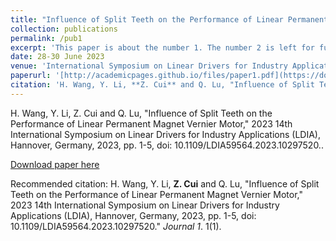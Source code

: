 ```yaml
---
title: "Influence of Split Teeth on the Performance of Linear Permanent Magnet Vernier Motor"
collection: publications
permalink: /pub1
excerpt: 'This paper is about the number 1. The number 2 is left for future work.'
date: 28-30 June 2023
venue: 'International Symposium on Linear Drivers for Industry Applications (LDIA)'
paperurl: '[http://academicpages.github.io/files/paper1.pdf](https://doi.org/10.1109/LDIA59564.2023.10297520)'
citation: 'H. Wang, Y. Li, **Z. Cui** and Q. Lu, "Influence of Split Teeth on the Performance of Linear Permanent Magnet Vernier Motor," 2023 14th International Symposium on Linear Drivers for Industry Applications (LDIA), Hannover, Germany, 2023, pp. 1-5, doi: 10.1109/LDIA59564.2023.10297520.; <i>Journal 1</i>. 1(1).'
---
```

H. Wang, Y. Li, Z. Cui and Q. Lu, "Influence of Split Teeth on the Performance of Linear Permanent Magnet Vernier Motor," 2023 14th International Symposium on Linear Drivers for Industry Applications (LDIA), Hannover, Germany, 2023, pp. 1-5, doi: 10.1109/LDIA59564.2023.10297520.. 

[Download paper here](http://academicpages.github.io/files/paper1.pdf)

Recommended citation: H. Wang, Y. Li, **Z. Cui** and Q. Lu, "Influence of Split Teeth on the Performance of Linear Permanent Magnet Vernier Motor," 2023 14th International Symposium on Linear Drivers for Industry Applications (LDIA), Hannover, Germany, 2023, pp. 1-5, doi: 10.1109/LDIA59564.2023.10297520." <i>Journal 1</i>. 1(1).
